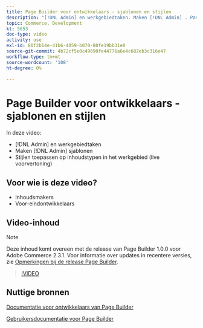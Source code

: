```yaml
---
title: Page Builder voor ontwikkelaars - sjablonen en stijlen
description: "[!DNL Admin] en werkgebiedtaken. Maken [!DNL Admin] ​. Pas stijlen toe op inhoudstypen in het werkgebied (live voorvertoning)."
topic: Commerce, Development
kt: 5653
doc-type: video
activity: use
exl-id: 80f2b14e-41b6-4059-b070-80fe19bb31e0
source-git-commit: 4b72cf5e0c49690fe44776a6e4c682eb3c316e47
workflow-type: tm+mt
source-wordcount: '108'
ht-degree: 0%

---
```


# Page Builder voor ontwikkelaars - sjablonen en stijlen

In deze video:

- [!DNL Admin] en werkgebiedtaken
- Maken [!DNL Admin] sjablonen &#x200B;
- Stijlen toepassen op inhoudstypen in het werkgebied (live voorvertoning)

## Voor wie is deze video?

- Inhoudsmakers
- Voor-eindontwikkelaars

## Video-inhoud

>[!NOTE]
>
>Deze inhoud komt overeen met de release van Page Builder 1.0.0 voor Adobe Commerce 2.3.1. Voor informatie over updates in recentere versies, zie [Opmerkingen bij de release Page Builder](https://devdocs.magento.com/page-builder/docs/release-notes.html).

>[!VIDEO](https://video.tv.adobe.com/v/35712?quality=12&learn=on)

## Nuttige bronnen

[Documentatie voor ontwikkelaars van Page Builder](https://devdocs.magento.com/page-builder/docs/index.html)

[Gebruikersdocumentatie voor Page Builder](https://docs.magento.com/user-guide/cms/page-builder.html)
